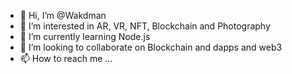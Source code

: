 - 👋 Hi, I’m @Wakdman
- 👀 I’m interested in AR, VR, NFT, Blockchain and Photography
- 🌱 I’m currently learning Node.js 
- 💞️ I’m looking to collaborate on Blockchain and dapps and web3
- 📫 How to reach me ...

<!---
Wakdman/Wakdman is a ✨ special ✨ repository because its `README.md` (this file) appears on your GitHub profile.
You can click the Preview link to take a look at your changes.
--->

